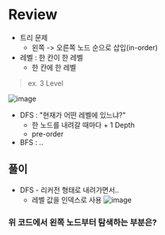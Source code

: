 # Review
- 트리 문제
  - 왼쪽 -> 오른쪽 노드 순으로 삽입(in-order) 
- 레벨 : 한 칸이 한 레벨
  - 한 칸에 한 레벨

> ex. 3 Level

![image](https://github.com/eunbileeme/algorithm/assets/103405457/4c4e0e55-2341-4e6a-9a7f-22915a9ec38e)

- DFS : "현재가 어떤 레벨에 있느냐?"
  - 한 노드를 내려갈 때마다 + 1 Depth
  - pre-order
- BFS : ..

## 풀이
- DFS - 리커전 형태로 내려가면서..
  - 레벨 값을 인덱스로 사용
![image](https://github.com/eunbileeme/algorithm/assets/103405457/65e89fa6-a4ee-425d-8bb8-c07e6d96f004)

### 위 코드에서 왼쪽 노드부터 탐색하는 부분은?
